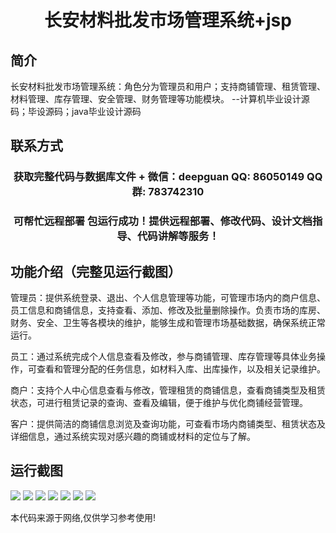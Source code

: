 <p><h1 align="center">长安材料批发市场管理系统+jsp</h1></p>

## 简介
长安材料批发市场管理系统：角色分为管理员和用户；支持商铺管理、租赁管理、材料管理、库存管理、安全管理、财务管理等功能模块。    --计算机毕业设计源码；毕设源码；java毕业设计源码


## 联系方式
<p><h3 align="center">获取完整代码与数据库文件 + 微信：deepguan QQ: 86050149 QQ群: 783742310</h3></p>
<p><h3 align="center">可帮忙远程部署 包运行成功！提供远程部署、修改代码、设计文档指导、代码讲解等服务！</h3></p>

## 功能介绍（完整见运行截图）
管理员：提供系统登录、退出、个人信息管理等功能，可管理市场内的商户信息、员工信息和商铺信息，支持查看、添加、修改及批量删除操作。负责市场的库房、财务、安全、卫生等各模块的维护，能够生成和管理市场基础数据，确保系统正常运行。

员工：通过系统完成个人信息查看及修改，参与商铺管理、库存管理等具体业务操作，可查看和管理分配的任务信息，如材料入库、出库操作，以及相关记录维护。

商户：支持个人中心信息查看与修改，管理租赁的商铺信息，查看商铺类型及租赁状态，可进行租赁记录的查询、查看及编辑，便于维护与优化商铺经营管理。

客户：提供简洁的商铺信息浏览及查询功能，可查看市场内商铺类型、租赁状态及详细信息，通过系统实现对感兴趣的商铺或材料的定位与了解。


## 运行截图
![](https://bs-1329754181.cos.ap-shanghai.myqcloud.com/ssm/ChanganMaterialWholesaleMarketManagementSystem/img/001.jpg)
![](https://bs-1329754181.cos.ap-shanghai.myqcloud.com/ssm/ChanganMaterialWholesaleMarketManagementSystem/img/002.jpg)
![](https://bs-1329754181.cos.ap-shanghai.myqcloud.com/ssm/ChanganMaterialWholesaleMarketManagementSystem/img/003.jpg)
![](https://bs-1329754181.cos.ap-shanghai.myqcloud.com/ssm/ChanganMaterialWholesaleMarketManagementSystem/img/004.jpg)
![](https://bs-1329754181.cos.ap-shanghai.myqcloud.com/ssm/ChanganMaterialWholesaleMarketManagementSystem/img/005.jpg)
![](https://bs-1329754181.cos.ap-shanghai.myqcloud.com/ssm/ChanganMaterialWholesaleMarketManagementSystem/img/006.jpg)
![](https://bs-1329754181.cos.ap-shanghai.myqcloud.com/ssm/ChanganMaterialWholesaleMarketManagementSystem/img/007.jpg)

<p>本代码来源于网络,仅供学习参考使用!</p>
